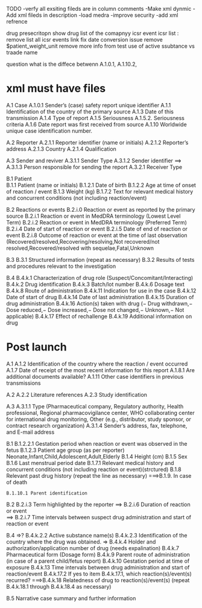 TODO
-verfy all exsiting fileds are in column comments 
-Make xml dynmic 
-Add xml fileds in description 
-load medra 
-improve security
-add xml refrence  


drug presecritopn 
	show drug list of the comapnyy 
icsr event
	icsr list : remove list all icsr events link 
fix date conversion issue 
remove $patient_weight_unit
remove more info from test
use of active ssubtance vs traade name 


question 
what is the diffece betwenn A.1.0.1, A.1.10.2, 

xml must have files 
====================

A.1 Case
     A.1.0.1 Sender’s (case) safety report unique identifier
     A.1.1 Identification of the country of the primary source
     A.1.3 Date of this transmission
     A.1.4 Type of report
     A.1.5 Seriousness
     A.1.5.2. Seriousness criteria
     A.1.6 Date report was first received from source
     A.1.10 Worldwide unique case identification number.

A.2 Reporter
    A.2.1.1 Reporter identifier (name or initials)
    A.2.1.2 Reporter’s address
    A.2.1.3 Country
    A.2.1.4 Qualification

A.3 Sender and reviver 
    A.3.1.1 Sender Type 
    A.3.1.2 Sender identifier
==> A.3.1.3 Person responsible for sending the report
    A.3.2.1 Receiver Type


B.1 Patient  
    B.1.1 Patient (name or initials)
    B.1.2.1 Date of birth
    B.1.2.2 Age at time of onset of reaction / event
    B.1.3 Weight (kg)
    B.1.7.2 Text for relevant medical history and concurrent conditions (not including reaction/event)



B.2 Reactions or events
    B.2.i.0 Reaction or event as reported by the primary source
    B.2.i.1 Reaction or event in MedDRA terminology (Lowest Level Term)
    B.2.i.2 Reaction or event in MedDRA terminology (Preferred Term)
    B.2.i.4 Date of start of reaction or event
	B.2.i.5 Date of end of reaction or event
	B.2.i.8 Outcome of reaction or event at the time of last observation (Recovered/resolved,Recovering/resolving,Not recovered/not resolved,Recovered/resolved with sequelae,Fatal,Unknown

B.3
    B.3.1 Structured information (repeat as necessary)
    B.3.2 Results of tests and procedures relevant to the investigation

B.4
	B.4.k.1 Characterization of drug role (Suspect/Concomitant/Interacting)
	B.4.k.2 Drug identification
	B.4.k.3 Batch/lot number
	B.4.k.6 Dosage text
	B.4.k.8 Route of administration
	B.4.k.11 Indication for use in the case
	B.4.k.12 Date of start of drug
	B.4.k.14 Date of last administration
	B.4.k.15 Duration of drug administration
	B.4.k.16 Action(s) taken with drug (− Drug withdrawn,− Dose reduced,− Dose increased,− Dose not changed,− Unknown,− Not applicable)
	B.4.k.17 Effect of rechallenge
	B.4.k.19 Additional information on drug
	











Post launch 
===========
A.1
	A.1.2 Identification of the country where the reaction / event occurred
    A.1.7 Date of receipt of the most recent information for this report
    A.1.8.1 Are additional documents available?
    A.1.11 Other case identifiers in previous transmissions
    
A.2
    A.2.2 Literature references
    A.2.3 Study identification


A.3
    A.3.1.1 Type (Pharmaceutical company, Regulatory authority, Health professional, Regional pharmacovigilance center, WHO collaborating center for international drug monitoring, Other (e.g., distributor, study sponsor, or contract research organization)
    A.3.1.4 Sender’s address, fax, telephone, and E-mail address


B.1
    B.1.2.2.1 Gestation period when reaction or event was observed in the fetus
    B.1.2.3 Patient age group (as per reporter) Neonate,Infant,Child,Adolescent,Adult,Elderly
    B.1.4 Height (cm)
    B.1.5 Sex
    B.1.6 Last menstrual period date
    B.1.7.1 Relevant medical history and concurrent conditions (not including reaction or event)(strctured) 
    B.1.8 Relevant past drug history (repeat the line as necessary)
===>B.1.9. In case of death

    B.1.10.1 Parent identification
B.2
    B.2.i.3 Term highlighted by the reporter
==>	B.2.i.6 Duration of reaction or event    
==> B.2.i.7 Time intervals between suspect drug administration and start of reaction or event

B.4
=>?	B.4.k.2.2 Active substance name(s)
	B.4.k.2.3 Identification of the country where the drug was obtained.
=>  B.4.k.4 Holder and authorization/application number of drug (needs expalination)
	B.4.k.7 Pharmaceutical form (Dosage form)
	B.4.k.9 Parent route of administration (in case of a parent child/fetus report)
	B.4.k.10 Gestation period at time of exposure
	B.4.k.13 Time intervals between drug administration and start of reaction/event
	B.4.k.17.2 If yes to item B.4.k.17.1, which reaction(s)/event(s) recurred?
===>B.4.k.18 Relatedness of drug to reaction(s)/event(s) (repeat B.4.k.18.1 through B.4.k.18.4 as necessary)

B.5 Narrative case summary and further information
 

 
